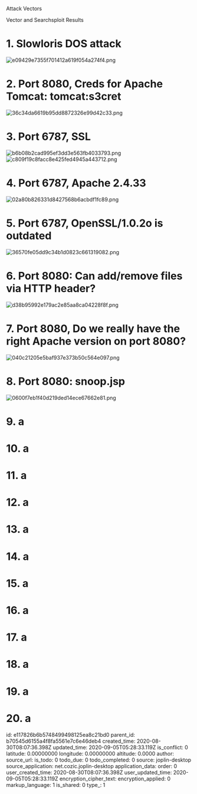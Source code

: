 Attack Vectors

Vector and Searchsploit Results

# 1. Slowloris DOS attack
![e09429e7355f701412a619f054a274f4.png](:/fac103e096f8448fa19131f7a06f7af8)

# 2. Port 8080, Creds for Apache Tomcat: **tomcat:s3cret**
![36c34da6619b95dd8872326e99d42c33.png](:/ff996d3eda00463db7d9d5b1f4f280b6)

# 3. Port 6787, SSL
![b6b08b2cad995ef3dd3e563fb4033793.png](:/9c6738e3d8564a5dbba6ac0b4409996b)
![c809f19c8facc8e425fed4945a443712.png](:/b1ef885c25414206b5d17ffd68a5a318)

# 4. Port 6787, Apache 2.4.33
![02a80b826331d8427568b6acbdf1fc89.png](:/d68bcf8ccfc046d7a85e705faba67040)

# 5. Port 6787, OpenSSL/1.0.2o is outdated
![36570fe05dd9c34b1d0823c661319082.png](:/a29fc950a71e457e9d4da6c5761e3513)

# 6. Port 8080: Can add/remove files via HTTP header?
![d38b95992e179ac2e85aa8ca04228f8f.png](:/563695c1dd5c41b4a21f93f8ae2fcef7)

# 7. Port 8080, Do we really have the right Apache version on port 8080?
![040c21205e5baf937e373b50c564e097.png](:/4cdf4605677a46d4924da4b93a19e0e6)

# 8. Port 8080: snoop.jsp
![0600f7eb1f40d219ded14ece67662e81.png](:/d5fba1823ed941ac8858047d1f842267)

# 9. a
# 10. a
# 11. a
# 12. a
# 13. a
# 14. a
# 15. a
# 16. a
# 17. a
# 18. a
# 19. a
# 20. a

id: e117826b6b5748499498125ea8c21bd0
parent_id: b70545d6155a4f8fa5561e7c6e46deb4
created_time: 2020-08-30T08:07:36.398Z
updated_time: 2020-09-05T05:28:33.119Z
is_conflict: 0
latitude: 0.00000000
longitude: 0.00000000
altitude: 0.0000
author: 
source_url: 
is_todo: 0
todo_due: 0
todo_completed: 0
source: joplin-desktop
source_application: net.cozic.joplin-desktop
application_data: 
order: 0
user_created_time: 2020-08-30T08:07:36.398Z
user_updated_time: 2020-09-05T05:28:33.119Z
encryption_cipher_text: 
encryption_applied: 0
markup_language: 1
is_shared: 0
type_: 1